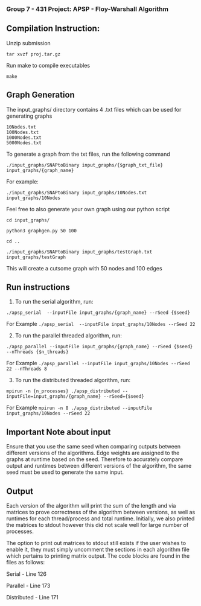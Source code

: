 ### Group 7 - 431 Project: APSP - Floy-Warshall Algorithm

## Compilation Instruction:

Unzip submission

`tar xvzf proj.tar.gz`

Run make to compile executables

`make`

## Graph Generation

The input_graphs/ directory contains 4 .txt files which can be used for generating graphs

    10Nodes.txt
    100Nodes.txt
    1000Nodes.txt
    5000Nodes.txt

To generate a graph from the txt files, run the following command

`./input_graphs/SNAPtoBinary input_graphs/{$graph_txt_file} input_graphs/{graph_name}`

For example:

`./input_graphs/SNAPtoBinary input_graphs/10Nodes.txt input_graphs/10Nodes`

Feel free to also generate your own graph using our python script

`cd input_graphs/`

`python3 graphgen.py 50 100`

`cd ..`

`./input_graphs/SNAPtoBinary input_graphs/testGraph.txt input_graphs/testGraph`

This will create a cutsome graph with 50 nodes and 100 edges

## Run instructions

1. To run the serial algorithm, run:

`./apsp_serial  --inputFile input_graphs/{graph_name} --rSeed {$seed}`

For Example
`./apsp_serial  --inputFile input_graphs/10Nodes --rSeed 22`

2. To run the parallel threaded algorithm, run:

`./apsp_parallel --inputFile input_graphs/{graph_name} --rSeed {$seed} --nThreads {$n_threads}`

For Example
`./apsp_parallel --inputFile input_graphs/10Nodes --rSeed 22 --nThreads 8`

3. To run the distributed threaded algorithm, run:

`mpirun -n {n_processes} ./apsp_distributed --inputFile=input_graphs/{graph_name} --rSeed={$seed}`

For Example
`mpirun -n 8 ./apsp_distributed --inputFile input_graphs/10Nodes --rSeed 22`

## Important Note about input

Ensure that you use the same seed when comparing outputs between different versions of the algorithms. Edge weights are assigned to the graphs at runtime based on the seed. Therefore to accurately compare output and runtimes between different versions of the algorithm, the same seed must be used to generate the same input.

## Output

Each version of the algorithm will print the sum of the length and via matrices to prove correctness of the algorithm between versions, as well as runtimes for each thread/process and total runtime. Initially, we also printed the matrices to stdout however this did not scale well for large number of processes.

The option to print out matrices to stdout still exists if the user wishes to enable it, they must simply uncomment the sections in each algorithm file which pertains to printing matrix output. The code blocks are found in the files as follows:

Serial - Line 126

Parallel - Line 173

Distributed - Line 171

